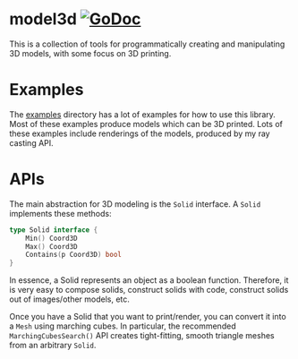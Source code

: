 # model3d [![GoDoc](https://godoc.org/github.com/unixpickle/model3d?status.svg)](https://godoc.org/github.com/unixpickle/model3d)

This is a collection of tools for programmatically creating and manipulating 3D models, with some focus on 3D printing.

# Examples

The [examples](examples) directory has a lot of examples for how to use this library. Most of these examples produce models which can be 3D printed. Lots of these examples include renderings of the models, produced by my ray casting API.

# APIs

The main abstraction for 3D modeling is the `Solid` interface. A `Solid` implements these methods:

```go
type Solid interface {
	Min() Coord3D
	Max() Coord3D
	Contains(p Coord3D) bool
}
```

In essence, a Solid represents an object as a boolean function. Therefore, it is very easy to compose solids, construct solids with code, construct solids out of images/other models, etc.

Once you have a Solid that you want to print/render, you can convert it into a `Mesh` using marching cubes. In particular, the recommended `MarchingCubesSearch()` API creates tight-fitting, smooth triangle meshes from an arbitrary `Solid`.
